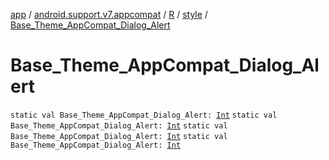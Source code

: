 [app](../../../index.md) / [android.support.v7.appcompat](../../index.md) / [R](../index.md) / [style](index.md) / [Base_Theme_AppCompat_Dialog_Alert](.)

# Base_Theme_AppCompat_Dialog_Alert

`static val Base_Theme_AppCompat_Dialog_Alert: `[`Int`](https://kotlinlang.org/api/latest/jvm/stdlib/kotlin/-int/index.html)
`static val Base_Theme_AppCompat_Dialog_Alert: `[`Int`](https://kotlinlang.org/api/latest/jvm/stdlib/kotlin/-int/index.html)
`static val Base_Theme_AppCompat_Dialog_Alert: `[`Int`](https://kotlinlang.org/api/latest/jvm/stdlib/kotlin/-int/index.html)
`static val Base_Theme_AppCompat_Dialog_Alert: `[`Int`](https://kotlinlang.org/api/latest/jvm/stdlib/kotlin/-int/index.html)